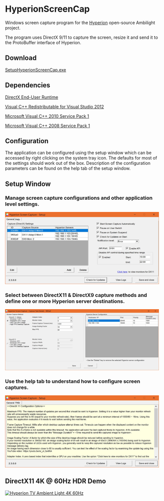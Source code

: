 # HyperionScreenCap

Windows screen capture program for the [Hyperion](https://github.com/tvdzwan/hyperion) open-source Ambilight project.

The program uses DirectX 9/11 to capture the screen, resize it and send it to the ProtoBuffer interface of Hyperion.

## Download
[SetupHyperionScreenCap.exe](https://github.com/sabaatworld/HyperionScreenCap/releases)

## Dependencies

[DirectX End-User Runtime](https://www.microsoft.com/en-us/download/details.aspx?displaylang=en&id=35)

[Visual C++ Redistributable for Visual Studio 2012](https://www.microsoft.com/en-us/download/details.aspx?id=30679)

[Microsoft Visual C++ 2010 Service Pack 1](https://www.microsoft.com/en-us/download/details.aspx?id=26999)

[Microsoft Visual C++ 2008 Service Pack 1](https://www.microsoft.com/en-us/download/details.aspx?id=26368)

## Configuration

The application can be configured using the setup window which can be accessed by right clicking on the system tray icon. The defaults for most of the settings should work out of the box. Description of the configuration parameters can be found on the help tab of the setup window.

## Setup Window

### Manage screen capture configurations and other application level settings.

![Setup Window General Tab](Screenshots/setup-general.JPG)


### Select between DirectX11 & DirectX9 capture methods and define one or more Hyperion server destinations.

![Setup Window Edit Capture Configuration](Screenshots/setup-edit-capture-configuration.JPG)

### Use the help tab to understand how to configure screen captures.

![Setup Window Help Tab](Screenshots/setup-help.JPG)

## DirectX11 4K @ 60Hz HDR Demo

[![Hyperion TV Ambient Light 4K 60Hz](http://img.youtube.com/vi/gY6-J97fXKc&t/0.jpg)](http://www.youtube.com/watch?v=gY6-J97fXKc&t)